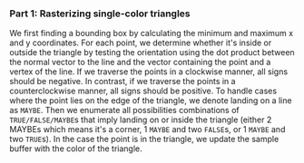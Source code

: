 ### Part 1: Rasterizing single-color triangles

We first finding a bounding box by calculating the minimum and maximum x and y coordinates. For each point, we determine whether it's inside or outside the triangle by testing the orientation using the dot product between the normal vector to the line and the vector containing the point and a vertex of the line. If we traverse the points in a clockwise manner, all signs should be negative. In contrast, if we traverse the points in a counterclockwise manner, all signs should be positive. To handle cases where the point lies on the edge of the triangle, we denote landing on a line as `MAYBE`. Then we enumerate all possibilities combinations of `TRUE/FALSE/MAYBE`s that imply landing on or inside the triangle (either 2 MAYBEs which means it's a corner, 1 `MAYBE` and two `FALSE`s, or 1 `MAYBE` and two `TRUE`s). In the case the point is in the triangle, we update the sample buffer with the color of the triangle.